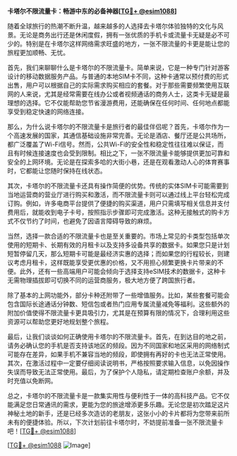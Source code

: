 **卡塔尔不限流量卡：畅游中东的必备神器[[TG💪+ @esim1088](https://t.me/s/esim1088)]**

随着全球旅行的热潮不断升温，越来越多的人选择去卡塔尔体验独特的文化与风景。无论是商务出行还是休闲度假，拥有一张优质的手机卡或流量卡无疑是必不可少的。特别是在卡塔尔这样网络需求旺盛的地方，一张不限流量的卡更是能让您的旅程更加顺畅、无忧。

首先，我们来聊聊什么是卡塔尔的不限流量卡。简单来说，它是一种专门针对游客设计的移动数据服务产品。与普通的本地SIM卡不同，这种卡通常以预付费的形式出售，用户可以根据自己的实际需求购买相应的套餐。对于那些需要频繁使用互联网的人来说，尤其是经常需要在线办公或者视频通话的商务人士，这类卡无疑是最理想的选择。它不仅能帮助您节省漫游费用，还能确保在任何时间、任何地点都能享受到稳定快速的网络连接。

那么，为什么说卡塔尔的不限流量卡是旅行者的最佳伴侣呢？首先，卡塔尔作为一个高速发展的国家，其通信基础设施非常完善。无论是酒店、餐厅还是公共场所，都广泛覆盖了Wi-Fi信号。然而，公共Wi-Fi的安全性和稳定性往往难以保证，而且有时候连接速度也会受到限制。相比之下，一张不限流量卡能够提供更加可靠和安全的上网环境。无论是在探索多哈的大街小巷，还是在观看激动人心的体育赛事时，它都能让您随时保持在线状态。

其次，卡塔尔的不限流量卡还具有操作简便的优势。传统的实体SIM卡可能需要到当地运营商的营业厅进行购买和激活，而不限流量卡则可以通过线上平台轻松完成订购。例如，许多电商平台提供了便捷的购买渠道，用户只需填写相关信息并支付费用后，就能收到电子卡号，按照指示步骤即可完成激活。这种无接触式的购卡方式不仅节约了时间，也避免了因语言障碍导致的麻烦。

当然，选择一款合适的不限流量卡也是至关重要的。市场上常见的卡类型包括单次使用的短期卡、长期有效的月租卡以及支持多设备共享的数据卡。如果您只是计划短暂停留几天，那么短期卡可能是最经济实惠的选择；而如果您的行程较长，则建议考虑月租卡，这样既能享受更优惠的价格，又不用担心频繁更换卡片带来的不便。此外，还有一些高端用户可能会倾向于选择支持eSIM技术的数据卡，这种卡无需物理插拔即可切换不同的运营商服务，极大地方便了跨国旅行者。

除了基本的上网功能外，部分卡种还附带了一些增值服务。比如，某些套餐可能会包含国际长途通话分钟数、短信包或者热门应用专属流量减免等福利。这些额外的附加价值使得不限流量卡更具吸引力，尤其是在预算有限的情况下，合理利用这些资源可以帮助您更好地规划整个旅程。

最后，让我们谈谈如何正确使用卡塔尔的不限流量卡。首先，在到达目的地之前，请务必确认您的手机是否支持该地区的频段。因为不同国家和地区采用的网络制式可能存在差异，如果手机不兼容当地的频段，即使拥有再好的卡也无法正常使用。其次，在激活过程中一定要仔细阅读说明书，严格按照要求输入信息，以免因操作失误而导致无法正常使用。最后，为了保护个人隐私，请定期检查账户余额，并及时充值以免断网。

总之，卡塔尔的不限流量卡是一款集实用性与便利性于一体的高科技产品。它不仅能满足您日常通讯的需求，更能为您的旅途增添更多乐趣。无论您是初次踏足这片神秘土地的新手，还是已经多次造访的老朋友，这张小小的卡片都将为您带来前所未有的便捷体验。所以，下次计划前往卡塔尔时，不妨提前准备一张不限流量卡吧！[[TG💪+ @esim1088](https://t.me/s/esim1088)] 

[[TG💪+ @esim1088](https://t.me/s/esim1088) ![Image](https://i.postimg.cc/4NQfJmqS/Snipaste-2025-05-13-00-14-12.png)]